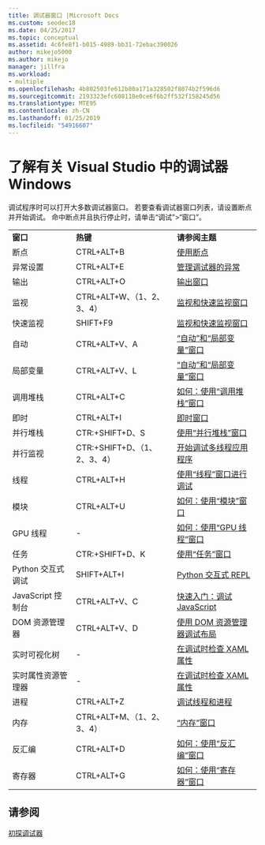 ```yaml
---
title: 调试器窗口 |Microsoft Docs
ms.custom: seodec18
ms.date: 04/25/2017
ms.topic: conceptual
ms.assetid: 4c6fe8f1-b015-4989-bb31-72ebac390026
author: mikejo5000
ms.author: mikejo
manager: jillfra
ms.workload:
- multiple
ms.openlocfilehash: 4b802503fe612b80a171a328502f8074b2f596d6
ms.sourcegitcommit: 2193323efc608118e0ce6f6b2ff532f158245d56
ms.translationtype: MTE95
ms.contentlocale: zh-CN
ms.lasthandoff: 01/25/2019
ms.locfileid: "54916607"
---
```

# <a name="learn-about-debugger-windows-in-visual-studio"></a>了解有关 Visual Studio 中的调试器 Windows

调试程序时可以打开大多数调试器窗口。 若要查看调试器窗口列表，请设置断点并开始调试。 命中断点并且执行停止时，请单击“调试”>“窗口”。

||||
|-|-|-|
|**窗口**|**热键**|**请参阅主题**|
|断点|CTRL+ALT+B|[使用断点](../debugger/using-breakpoints.md)|
|异常设置|CTRL+ALT+E|[管理调试器的异常](../debugger/managing-exceptions-with-the-debugger.md)|
|输出|CTRL+ALT+O|[输出窗口](../ide/reference/output-window.md)|
|监视|CTRL+ALT+W、（1、2、3、4）|[监视和快速监视窗口](../debugger/watch-and-quickwatch-windows.md)|
|快速监视|SHIFT+F9|[监视和快速监视窗口](../debugger/watch-and-quickwatch-windows.md)|
|自动|CTRL+ALT+V、A|[“自动”和“局部变量”窗口](../debugger/autos-and-locals-windows.md)|
|局部变量|CTRL+ALT+V、L|[“自动”和“局部变量”窗口](../debugger/autos-and-locals-windows.md)|
|调用堆栈|CTRL+ALT+C|[如何：使用“调用堆栈”窗口](../debugger/how-to-use-the-call-stack-window.md)|
|即时|CTRL+ALT+I|[即时窗口](../ide/reference/immediate-window.md)|
|并行堆栈|CTR:+SHIFT+D、S|[使用“并行堆栈”窗口](../debugger/using-the-parallel-stacks-window.md)|
|并行监视|CTR:+SHIFT+D、（1、2、3、4）|[开始调试多线程应用程序](../debugger/get-started-debugging-multithreaded-apps.md)|
|线程|CTRL+ALT+H|[使用“线程”窗口进行调试](../debugger/how-to-use-the-threads-window.md)|
|模块|CTRL+ALT+U|[如何：使用“模块”窗口](../debugger/how-to-use-the-modules-window.md)|
|GPU 线程|-|[如何：使用“GPU 线程”窗口](../debugger/how-to-use-the-gpu-threads-window.md)|
|任务|CTR:+SHIFT+D、K|[使用“任务”窗口](../debugger/using-the-tasks-window.md)|
|Python 交互式调试|SHIFT+ALT+I|[Python 交互式 REPL](../python/python-interactive-repl-in-visual-studio.md)|
|JavaScript 控制台|CTRL+ALT+V、C|[快速入门：调试 JavaScript](../debugger/quickstart-debug-javascript-using-the-console.md)|
|DOM 资源管理器|CTRL+ALT+V、D|[使用 DOM 资源管理器调试布局](/visualstudio/debugger/quickstart-debug-html-and-css)|
|实时可视化树|-|[在调试时检查 XAML 属性](../debugger/inspect-xaml-properties-while-debugging.md)|
|实时属性资源管理器|-|[在调试时检查 XAML 属性](../debugger/inspect-xaml-properties-while-debugging.md)|
|进程|CTRL+ALT+Z|[调试线程和进程](../debugger/debug-threads-and-processes.md)|
|内存|CTRL+ALT+M、（1、2、3、4）|[“内存”窗口](../debugger/memory-windows.md)|
|反汇编|CTRL+ALT+D|[如何：使用“反汇编”窗口](../debugger/how-to-use-the-disassembly-window.md)|
|寄存器|CTRL+ALT+G|[如何：使用“寄存器”窗口](../debugger/how-to-use-the-registers-window.md)|

## <a name="see-also"></a>请参阅

[初探调试器](../debugger/debugger-feature-tour.md)